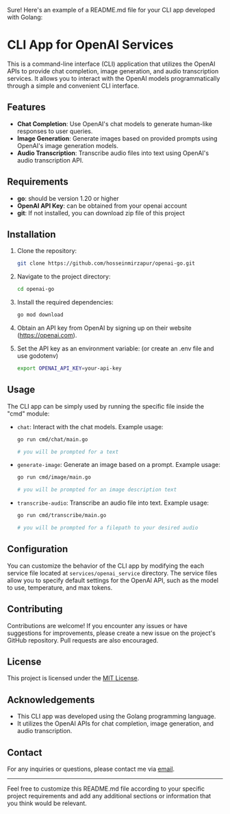 Sure! Here's an example of a README.md file for your CLI app developed with Golang:

# CLI App for OpenAI Services

This is a command-line interface (CLI) application that utilizes the OpenAI APIs to provide chat completion, image generation, and audio transcription services. It allows you to interact with the OpenAI models programmatically through a simple and convenient CLI interface.

## Features

- **Chat Completion**: Use OpenAI's chat models to generate human-like responses to user queries.
- **Image Generation**: Generate images based on provided prompts using OpenAI's image generation models.
- **Audio Transcription**: Transcribe audio files into text using OpenAI's audio transcription API.

## Requirements

- **go**: should be version 1.20 or higher
- **OpenAI API Key**: can be obtained from your openai account
- **git**: If not installed, you can download zip file of this project

## Installation

1. Clone the repository:

   ```bash
   git clone https://github.com/hosseinmirzapur/openai-go.git


   ```

2. Navigate to the project directory:

   ```bash
   cd openai-go


   ```

3. Install the required dependencies:

   ```bash
   go mod download


   ```

4. Obtain an API key from OpenAI by signing up on their website (https://openai.com).

5. Set the API key as an environment variable: (or create an .env file and use godotenv)

   ```bash
   export OPENAI_API_KEY=your-api-key

   ```

## Usage

The CLI app can be simply used by running the specific file inside the "cmd" module:

- `chat`: Interact with the chat models. Example usage:

  ```bash
  go run cmd/chat/main.go

  # you will be prompted for a text


  ```

- `generate-image`: Generate an image based on a prompt. Example usage:

  ```bash
  go run cmd/image/main.go

  # you will be prompted for an image description text


  ```

- `transcribe-audio`: Transcribe an audio file into text. Example usage:

  ```bash
  go run cmd/transcribe/main.go

  # you will be prompted for a filepath to your desired audio

  ```

## Configuration

You can customize the behavior of the CLI app by modifying the each service file located at `services/openai_service` directory. The service files allow you to specify default settings for the OpenAI API, such as the model to use, temperature, and max tokens.

## Contributing

Contributions are welcome! If you encounter any issues or have suggestions for improvements, please create a new issue on the project's GitHub repository. Pull requests are also encouraged.

## License

This project is licensed under the [MIT License](LICENSE).

## Acknowledgements

- This CLI app was developed using the Golang programming language.
- It utilizes the OpenAI APIs for chat completion, image generation, and audio transcription.

## Contact

For any inquiries or questions, please contact me via [email](mailto:hosseinmirzapur@gmail.com).

---

Feel free to customize this README.md file according to your specific project requirements and add any additional sections or information that you think would be relevant.
